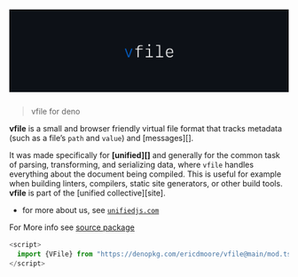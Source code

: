<h1>
  <img src="https://raw.githubusercontent.com/vfile/vfile/fc8164b/logo.svg?sanitize=true" alt="vfile" />
</h1>

> vfile for deno

**vfile** is a small and browser friendly virtual file format that tracks
metadata (such as a file’s `path` and `value`) and [messages][].

It was made specifically for **[unified][]** and generally for the common task
of parsing, transforming, and serializing data, where `vfile` handles everything
about the document being compiled.
This is useful for example when building linters, compilers, static site
generators, or other build tools.
**vfile** is part of the [unified collective][site].

*   for more about us, see [`unifiedjs.com`](https://unifiedjs.com)

For More info see [source package][vfile]

```js
<script>
  import {VFile} from "https://denopkg.com/ericdmoore/vfile@main/mod.ts"
</script>
```

[vfile]: https://github.com/vfile/vfile
